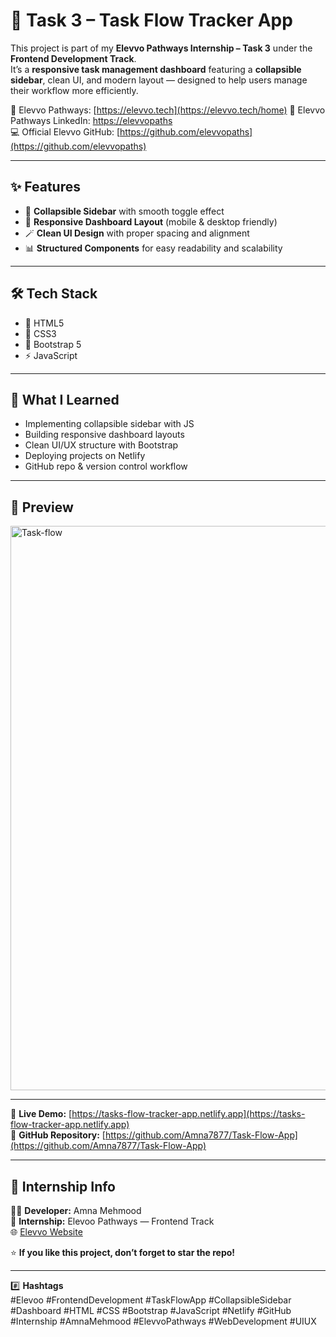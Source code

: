 # 🚀 Task 3 – Task Flow Tracker App

This project is part of my **Elevvo Pathways Internship – Task 3** under the **Frontend Development Track**.  
It’s a **responsive task management dashboard** featuring a **collapsible sidebar**, clean UI, and modern layout — designed to help users manage their workflow more efficiently.

🔗 Elevvo Pathways: [https://elevvo.tech](https://elevvo.tech/home)
🔗 Elevvo Pathways LinkedIn: [https://elevvopaths](https://www.linkedin.com/company/elevvopaths/)  
💻 Official Elevvo GitHub: [https://github.com/elevvopaths](https://github.com/elevvopaths)


---

## ✨ Features

- 📂 **Collapsible Sidebar** with smooth toggle effect  
- 🧭 **Responsive Dashboard Layout** (mobile & desktop friendly)  
- 🪄 **Clean UI Design** with proper spacing and alignment  
- 📊 **Structured Components** for easy readability and scalability

---

## 🛠 Tech Stack

- 🧭 HTML5  
- 🎨 CSS3  
- 🧰 Bootstrap 5  
- ⚡ JavaScript 

---

## 🧠 What I Learned

- Implementing collapsible sidebar with JS  
- Building responsive dashboard layouts  
- Clean UI/UX structure with Bootstrap  
- Deploying projects on Netlify  
- GitHub repo & version control workflow

---

## 📸 Preview

<img width="1887" height="903" alt="Task-flow" src="https://github.com/user-attachments/assets/a77e0f19-2288-44a8-acab-aaf3a1892e1d" />

---
🔗 **Live Demo:** [https://tasks-flow-tracker-app.netlify.app](https://tasks-flow-tracker-app.netlify.app)  
📂 **GitHub Repository:** [https://github.com/Amna7877/Task-Flow-App](https://github.com/Amna7877/Task-Flow-App)  

---
## 📢 Internship Info

👩‍💻 **Developer:** Amna Mehmood  
🏫 **Internship:** Elevoo Pathways — Frontend Track  
🌐 [Elevvo Website](https://elevvo.tech)

⭐ **If you like this project, don’t forget to star the repo!**

---

#️⃣ **Hashtags**  
#Elevoo #FrontendDevelopment #TaskFlowApp #CollapsibleSidebar #Dashboard #HTML #CSS #Bootstrap #JavaScript #Netlify #GitHub #Internship #AmnaMehmood #ElevvoPathways #WebDevelopment #UIUX
